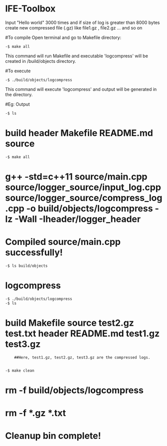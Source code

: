 # IFE-Toolbox
Input "Hello world" 3000 times and if size of log is greater than 8000 bytes create new compressed file (.gz) like file1.gz , file2.gz ... and so on

#To compile 
Open terminal and go to Makefile directory:

	-$ make all

This command will run Makefile and executable 'logcompress' will be created in /build/objects directory. 

#To execute


	-$ ./build/objects/logcompress

This command will execute 'logcompress' and output will be generated in the directory.

#Eg: Output


	-$ ls 
#	build  header  Makefile  README.md  source
	

	-$ make all
#	g++ -std=c++11 source/main.cpp source/logger_source/input_log.cpp source/logger_source/compress_log.cpp  -o build/objects/logcompress -lz -Wall -Iheader/logger_header
#	Compiled source/main.cpp successfully!


	-$ ls build/objects
#	logcompress


	-$ ./build/objects/logcompress
	-$ ls 
#	build   Makefile   source    test2.gz  test.txt  header  README.md  test1.gz  test3.gz
		##Here, test1.gz, test2.gz, test3.gz are the compressed logs.
	

	-$ make clean
#	rm -f build/objects/logcompress
#	rm -f *.gz *.txt
#	Cleanup bin complete!





